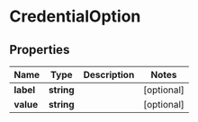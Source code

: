 # CredentialOption

## Properties
Name | Type | Description | Notes
------------ | ------------- | ------------- | -------------
**label** | **string** |  | [optional] 
**value** | **string** |  | [optional] 


